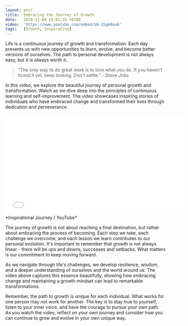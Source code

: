 ```yaml
---
layout: post
title:  Embracing the Journey of Growth
date:   2018-11-08 15:01:35 +0300
video:  'https://www.youtube.com/embed/Um-15gm9eaA'
tags:   [Growth, Inspiration]
---
```

Life is a continuous journey of growth and transformation. Each day presents us with new opportunities to learn, evolve, and become better versions of ourselves. The path to personal development is not always easy, but it is always worth it.

> "The only way to do great work is to love what you do. If you haven't found it yet, keep looking. Don't settle." - Steve Jobs

In this video, we explore the beautiful journey of personal growth and transformation. Watch as we dive deep into the principles of continuous learning and self-improvement. The video showcases inspiring stories of individuals who have embraced change and transformed their lives through dedication and perseverance.

<div class="video-container">
    <iframe width="560" height="315" src="{{page.video}}" frameborder="0" allow="accelerometer; autoplay; clipboard-write; encrypted-media; gyroscope; picture-in-picture" allowfullscreen></iframe>
</div>
*Inspirational Journey / YouTube*

The journey of growth is not about reaching a final destination, but rather about embracing the process of becoming. Each step we take, each challenge we overcome, and each lesson we learn contributes to our personal evolution. It's important to remember that growth is not always linear - there will be ups and downs, successes and setbacks. What matters is our commitment to keep moving forward.

As we navigate through life's challenges, we develop resilience, wisdom, and a deeper understanding of ourselves and the world around us. The video above captures this essence beautifully, showing how embracing change and maintaining a growth mindset can lead to remarkable transformations.

Remember, the path to growth is unique for each individual. What works for one person may not work for another. The key is to stay true to yourself, listen to your inner voice, and have the courage to pursue your own path. As you watch the video, reflect on your own journey and consider how you can continue to grow and evolve in your own unique way. 